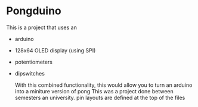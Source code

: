 # Pongduino
This is a project that uses an 
- arduino
- 128x64 OLED display (using SPI)
- potentiometers
- dipswitches

  With this combined functionality, this would allow you to turn an arduino into a miniture version of pong
  This was a project done between semesters an university.
  pin layouts are defined at the top of the files
